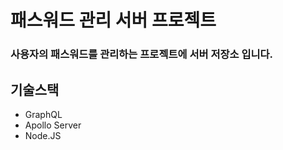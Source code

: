 # 패스워드 관리 서버 프로젝트

### 사용자의 패스워드를 관리하는 프로젝트에 서버 저장소 입니다.

## 기술스택
- GraphQL
- Apollo Server
- Node.JS

